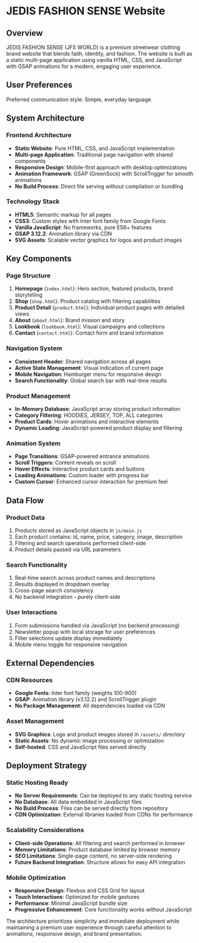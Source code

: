 # JEDIS FASHION SENSE Website

## Overview

JEDIS FASHION SENSE (JFS WORLD) is a premium streetwear clothing brand website that blends faith, identity, and fashion. The website is built as a static multi-page application using vanilla HTML, CSS, and JavaScript with GSAP animations for a modern, engaging user experience.

## User Preferences

Preferred communication style: Simple, everyday language.

## System Architecture

### Frontend Architecture
- **Static Website**: Pure HTML, CSS, and JavaScript implementation
- **Multi-page Application**: Traditional page navigation with shared components
- **Responsive Design**: Mobile-first approach with desktop optimizations
- **Animation Framework**: GSAP (GreenSock) with ScrollTrigger for smooth animations
- **No Build Process**: Direct file serving without compilation or bundling

### Technology Stack
- **HTML5**: Semantic markup for all pages
- **CSS3**: Custom styles with Inter font family from Google Fonts
- **Vanilla JavaScript**: No frameworks, pure ES6+ features
- **GSAP 3.12.2**: Animation library via CDN
- **SVG Assets**: Scalable vector graphics for logos and product images

## Key Components

### Page Structure
1. **Homepage** (`index.html`): Hero section, featured products, brand storytelling
2. **Shop** (`shop.html`): Product catalog with filtering capabilities
3. **Product Detail** (`product.html`): Individual product pages with detailed views
4. **About** (`about.html`): Brand mission and story
5. **Lookbook** (`lookbook.html`): Visual campaigns and collections
6. **Contact** (`contact.html`): Contact form and brand information

### Navigation System
- **Consistent Header**: Shared navigation across all pages
- **Active State Management**: Visual indication of current page
- **Mobile Navigation**: Hamburger menu for responsive design
- **Search Functionality**: Global search bar with real-time results

### Product Management
- **In-Memory Database**: JavaScript array storing product information
- **Category Filtering**: HOODIES, JERSEY, TOP, ALL categories
- **Product Cards**: Hover animations and interactive elements
- **Dynamic Loading**: JavaScript-powered product display and filtering

### Animation System
- **Page Transitions**: GSAP-powered entrance animations
- **Scroll Triggers**: Content reveals on scroll
- **Hover Effects**: Interactive product cards and buttons
- **Loading Animations**: Custom loader with progress bar
- **Custom Cursor**: Enhanced cursor interaction for premium feel

## Data Flow

### Product Data
1. Products stored as JavaScript objects in `js/main.js`
2. Each product contains: id, name, price, category, image, description
3. Filtering and search operations performed client-side
4. Product details passed via URL parameters

### Search Functionality
1. Real-time search across product names and descriptions
2. Results displayed in dropdown overlay
3. Cross-page search consistency
4. No backend integration - purely client-side

### User Interactions
1. Form submissions handled via JavaScript (no backend processing)
2. Newsletter popup with local storage for user preferences
3. Filter selections update display immediately
4. Mobile menu toggle for responsive navigation

## External Dependencies

### CDN Resources
- **Google Fonts**: Inter font family (weights 100-900)
- **GSAP**: Animation library (v3.12.2) and ScrollTrigger plugin
- **No Package Management**: All dependencies loaded via CDN

### Asset Management
- **SVG Graphics**: Logo and product images stored in `/assets/` directory
- **Static Assets**: No dynamic image processing or optimization
- **Self-hosted**: CSS and JavaScript files served directly

## Deployment Strategy

### Static Hosting Ready
- **No Server Requirements**: Can be deployed to any static hosting service
- **No Database**: All data embedded in JavaScript files
- **No Build Process**: Files can be served directly from repository
- **CDN Optimization**: External libraries loaded from CDNs for performance

### Scalability Considerations
- **Client-side Operations**: All filtering and search performed in browser
- **Memory Limitations**: Product database limited by browser memory
- **SEO Limitations**: Single-page content, no server-side rendering
- **Future Backend Integration**: Structure allows for easy API integration

### Mobile Optimization
- **Responsive Design**: Flexbox and CSS Grid for layout
- **Touch Interactions**: Optimized for mobile gestures
- **Performance**: Minimal JavaScript bundle size
- **Progressive Enhancement**: Core functionality works without JavaScript

The architecture prioritizes simplicity and immediate deployment while maintaining a premium user experience through careful attention to animations, responsive design, and brand presentation.